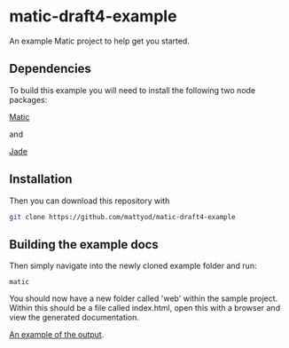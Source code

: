 matic-draft4-example
====================

An example Matic project to help get you started.

## Dependencies

To build this example you will need to install the following two node packages:

[Matic](https://github.com/mattyod/matic)

and

[Jade](https://github.com/visionmedia/jade)

## Installation
Then you can download this repository with

```sh
git clone https://github.com/mattyod/matic-draft4-example
```

## Building the example docs
Then simply navigate into the newly cloned example folder and run:

    matic

You should now have a new folder called 'web' within the sample project. Within this should be a file called index.html, open this with a browser and view the generated documentation.

[An example of the output](http://mattyod.github.com/matic-draft4-example/).
